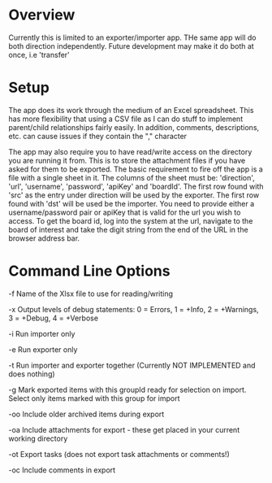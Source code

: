 # Overview

Currently this is limited to an exporter/importer app. THe same app will do both direction independently. Future development may make it do both at once, i.e 'transfer'

# Setup

The app does its work through the medium of an Excel spreadsheet. This has more flexibility that using a CSV file as I can do stuff to implement parent/child relationships fairly easily. In addition, comments, descriptions, etc. can cause issues if they contain the "," character

The app may also require you to have read/write access on the directory you are running it from. This is to store the attachment files if you have asked for them to be exported.
The basic requirement to fire off the app is a file with a single sheet in it. The columns of the sheet must be: 'direction', 'url', 'username', 'password', 'apiKey' and 'boardId'. The first row found with 'src' as the entry under direction will be used by the exporter. The first row found with 'dst' will be used be the importer.
You need to provide either a username/password pair or apiKey that is valid for the url you wish to access. To get the board id, log into the system at the url, navigate to the board of interest and take the digit string from the end of the URL in the browser address bar.

# Command Line Options

 -f <file>    Name of the Xlsx file to use for reading/writing
 
 -x <level>   Output levels of debug statements: 0 = Errors, 1 = +Info, 2 = +Warnings, 3 = +Debug, 4 = +Verbose
 
 -i           Run importer only
 
 -e           Run exporter only
 
 -t           Run importer and exporter together (Currently NOT IMPLEMENTED and does nothing)
 
 -g <group>   Mark exported items with this groupId ready for selection on import. Select only items marked with this group for import
 
 -oo          Include older archived items during export
 
 -oa          Include attachments for export - these get placed in your current working directory
 
 -ot          Export tasks (does not export task attachments or comments!)
 
 -oc          Include comments in export
 
